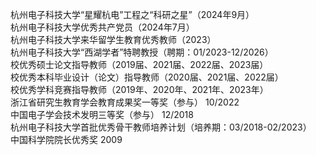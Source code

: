 杭州电子科技大学“星耀杭电”工程之“科研之星”（2024年9月）   
杭州电子科技大学优秀共产党员（2024年7月）   
杭州电子科技大学来华留学生教育优秀教师（2023）   
杭州电子科技大学“西湖学者”特聘教授（聘期：01/2023-12/2026）   
校优秀硕士论文指导教师（2019届、2021届、2022届、2023届）   
校优秀本科毕业设计（论文）指导教师（2020届、2021届、2022届）   
校优秀学科竞赛指导教师（2019年、2020年、2021年、2023年）   
浙江省研究生教育学会教育成果奖一等奖（参与） 10/2022   
中国电子学会技术发明三等奖（参与） 12/2018   
杭州电子科技大学首批优秀骨干教师培养计划（培养期：03/2018-02/2023）   
中国科学院院长优秀奖  2009   
